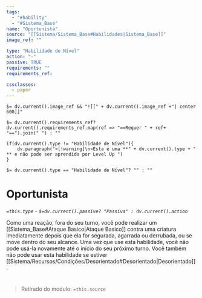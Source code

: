```yaml
---
tags:
  - "#hability"
  - "#Sistema_Base"
name: "Oportunista"
source: "[[Sistema/Sistema_Base#Habilidades|Sistema_Base]]"
image_ref: ""

type: "Habilidade de Nível"
action: "-"
passive: TRUE
requirements: ""
requirements_ref:  

cssclasses:
  - paper
---
```

`$= dv.current().image_ref && "![[" + dv.current().image_ref +"| center 600]]"`


`$= dv.current().requirements_ref? dv.current().requirements_ref.map(ref => "==Requer " + ref+ "==").join(" ") : ""`

```dataviewjs
if(dv.current().type != "Habilidade de Nível"){
	dv.paragraph(">[!warning]\n>Esta é uma **" + dv.current().type + " ** e não pode ser aprendida por Level Up ")
}
```


`$= dv.current().type == "Habilidade de Nível"? "" : ""`
# Oportunista
*`=this.type` - `$=dv.current().passive? "Passiva" : dv.current().action`*

Como uma reação, fora do seu turno, você pode realizar um [[Sistema_Base#Ataque Basico|Ataque Basico]] contra uma criatura imediatamente depois que ela for segurada, agarrada ou derrubada, ou se move dentro do seu alcance. Uma vez que use esta habilidade, você não pode usá-la novamente até o início do seu próximo turno. Você também não pode usar esta habilidade se estiver [[Sistema/Recursos/Condições/Desorientado#Desorientado|Desorientado]].


#
> Retirado do modulo: `=this.source`